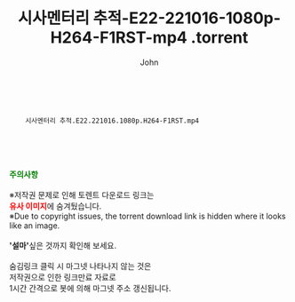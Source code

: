 ﻿---
layout: post
title:  "                    시사멘터리 추적-E22-221016-1080p-H264-F1RST-mp4                .torrent"
author: John
categories: [ TV ]
tags: [  ]
image:  
description: "                    시사멘터리 추적-E22-221016-1080p-H264-F1RST-mp4                 torrent 정보 공유"
toc: true
toc_sticky: true
---

<br>

        시사멘터리 추적.E22.221016.1080p.H264-F1RST.mp4    
    
<br><br><br>
<p data-ke-size="size16"><b><span style="color: green;">주의사항</span></b><br /><br />※저작권 문제로 인해 토렌트 다운로드 링크는<br /><b><span style="color: red;">유사 이미지</span></b>에 숨겨뒀습니다.<br />※Due to copyright issues, the torrent download link is hidden where it looks like an image.<br /><br /><b>'설마'</b>싶은 것까지 확인해 보세요.<br /><br />숨김링크 클릭 시 마그넷 나타나지 않는 것은<br />저작권으로 인한 링크만료 자료로<br />1시간 간격으로 봇에 의해 마그넷 주소 갱신됩니다.</p>
